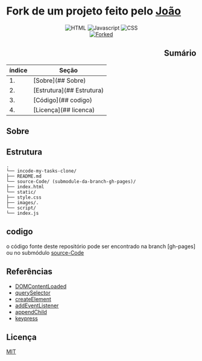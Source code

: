 # Fork de um projeto feito pelo [João](https://github.com/paodelonga)

<div align="center">

![HTML](https://img.shields.io/badge/HTML-F24F1E?style=for-the-badge&logo=HTML5&logoColor=white) ![Javascript](https://img.shields.io/badge/javascript-yellow?style=for-the-badge&logo=JavaScript&logoColor=ffeb44) ![CSS](https://img.shields.io/badge/css-blue?style=for-the-badge&logo=CSS3&logoColor=add8e6)
<br>
[![Forked](https://img.shields.io/badge/Forked-Yes-blue)](https://github.com/paodelonga/incode-my-tasks)

</div>

<div align="right">

## Sumário
| índice            | Seção                                                             |
| ----------------- | ------------------------------------------------------------------|
| 1.                | [Sobre](## Sobre)                                                 |
| 2.                | [Estrutura](## Estrutura)                                         |
| 3.                | [Código](## codigo)                                               |
| 4.                | [Licença](## licenca)                                             |


</div>

## Sobre 



## Estrutura

```
.
└── incode-my-tasks-clone/
├── README.md
└── source-Code/ (submodule-da-branch-gh-pages)/
├── index.html
└── static/
├── style.css
├── images/.
└── script/
└── index.js

```

## codigo

o código fonte deste repositório pode ser encontrado na branch [gh-pages] ou no submódulo [source-Code](https://github.com/gustavo19k/incode-my-tasks-clone/tree/3e498f8afeb4627ccd48071d3435b4c4882b6885)


## Referências


- [DOMContentLoaded](https://developer.mozilla.org/pt-BR/docs/Web/Events/DOMContentLoaded)
- [querySelector](https://developer.mozilla.org/pt-BR/docs/Web/API/Document/querySelector)
- [createElement](https://developer.mozilla.org/pt-BR/docs/Web/API/Document/createElement)
- [addEventListener](https://developer.mozilla.org/pt-BR/docs/Web/API/EventTargetaddEventListener)
- [appendChild](https://developer.mozilla.org/pt-BR/docs/Web/API/Node/appendChild)
- [keypress](https://developer.mozilla.org/pt-BR/docs/Web/API/Document/keypress_event)


## Licença

[MIT](license)
